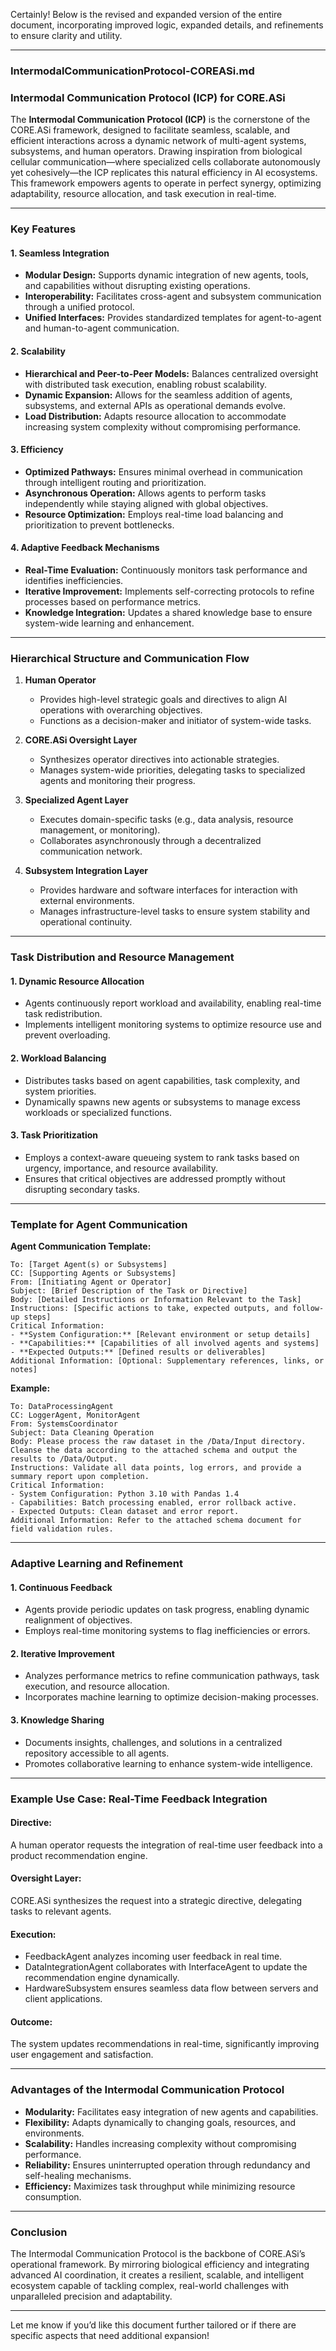Certainly! Below is the revised and expanded version of the entire document, incorporating improved logic, expanded details, and refinements to ensure clarity and utility.  

---

### IntermodalCommunicationProtocol-COREASi.md  
### Intermodal Communication Protocol (ICP) for CORE.ASi  

The **Intermodal Communication Protocol (ICP)** is the cornerstone of the CORE.ASi framework, designed to facilitate seamless, scalable, and efficient interactions across a dynamic network of multi-agent systems, subsystems, and human operators. Drawing inspiration from biological cellular communication—where specialized cells collaborate autonomously yet cohesively—the ICP replicates this natural efficiency in AI ecosystems. This framework empowers agents to operate in perfect synergy, optimizing adaptability, resource allocation, and task execution in real-time.  

---

### **Key Features**  

#### **1. Seamless Integration**  
- **Modular Design:** Supports dynamic integration of new agents, tools, and capabilities without disrupting existing operations.  
- **Interoperability:** Facilitates cross-agent and subsystem communication through a unified protocol.  
- **Unified Interfaces:** Provides standardized templates for agent-to-agent and human-to-agent communication.  

#### **2. Scalability**  
- **Hierarchical and Peer-to-Peer Models:** Balances centralized oversight with distributed task execution, enabling robust scalability.  
- **Dynamic Expansion:** Allows for the seamless addition of agents, subsystems, and external APIs as operational demands evolve.  
- **Load Distribution:** Adapts resource allocation to accommodate increasing system complexity without compromising performance.  

#### **3. Efficiency**  
- **Optimized Pathways:** Ensures minimal overhead in communication through intelligent routing and prioritization.  
- **Asynchronous Operation:** Allows agents to perform tasks independently while staying aligned with global objectives.  
- **Resource Optimization:** Employs real-time load balancing and prioritization to prevent bottlenecks.  

#### **4. Adaptive Feedback Mechanisms**  
- **Real-Time Evaluation:** Continuously monitors task performance and identifies inefficiencies.  
- **Iterative Improvement:** Implements self-correcting protocols to refine processes based on performance metrics.  
- **Knowledge Integration:** Updates a shared knowledge base to ensure system-wide learning and enhancement.  

---

### **Hierarchical Structure and Communication Flow**  

1. **Human Operator**  
   - Provides high-level strategic goals and directives to align AI operations with overarching objectives.  
   - Functions as a decision-maker and initiator of system-wide tasks.  

2. **CORE.ASi Oversight Layer**  
   - Synthesizes operator directives into actionable strategies.  
   - Manages system-wide priorities, delegating tasks to specialized agents and monitoring their progress.  

3. **Specialized Agent Layer**  
   - Executes domain-specific tasks (e.g., data analysis, resource management, or monitoring).  
   - Collaborates asynchronously through a decentralized communication network.  

4. **Subsystem Integration Layer**  
   - Provides hardware and software interfaces for interaction with external environments.  
   - Manages infrastructure-level tasks to ensure system stability and operational continuity.  

---

### **Task Distribution and Resource Management**  

#### **1. Dynamic Resource Allocation**  
- Agents continuously report workload and availability, enabling real-time task redistribution.  
- Implements intelligent monitoring systems to optimize resource use and prevent overloading.  

#### **2. Workload Balancing**  
- Distributes tasks based on agent capabilities, task complexity, and system priorities.  
- Dynamically spawns new agents or subsystems to manage excess workloads or specialized functions.  

#### **3. Task Prioritization**  
- Employs a context-aware queueing system to rank tasks based on urgency, importance, and resource availability.  
- Ensures that critical objectives are addressed promptly without disrupting secondary tasks.  

---

### **Template for Agent Communication**  

**Agent Communication Template:**  
```
To: [Target Agent(s) or Subsystems]  
CC: [Supporting Agents or Subsystems]  
From: [Initiating Agent or Operator]  
Subject: [Brief Description of the Task or Directive]  
Body: [Detailed Instructions or Information Relevant to the Task]  
Instructions: [Specific actions to take, expected outputs, and follow-up steps]  
Critical Information:  
- **System Configuration:** [Relevant environment or setup details]  
- **Capabilities:** [Capabilities of all involved agents and systems]  
- **Expected Outputs:** [Defined results or deliverables]  
Additional Information: [Optional: Supplementary references, links, or notes]  
```

**Example:**  
```
To: DataProcessingAgent  
CC: LoggerAgent, MonitorAgent  
From: SystemsCoordinator  
Subject: Data Cleaning Operation  
Body: Please process the raw dataset in the /Data/Input directory. Cleanse the data according to the attached schema and output the results to /Data/Output.  
Instructions: Validate all data points, log errors, and provide a summary report upon completion.  
Critical Information:  
- System Configuration: Python 3.10 with Pandas 1.4  
- Capabilities: Batch processing enabled, error rollback active.  
- Expected Outputs: Clean dataset and error report.  
Additional Information: Refer to the attached schema document for field validation rules.  
```

---

### **Adaptive Learning and Refinement**  

#### **1. Continuous Feedback**  
- Agents provide periodic updates on task progress, enabling dynamic realignment of objectives.  
- Employs real-time monitoring systems to flag inefficiencies or errors.  

#### **2. Iterative Improvement**  
- Analyzes performance metrics to refine communication pathways, task execution, and resource allocation.  
- Incorporates machine learning to optimize decision-making processes.  

#### **3. Knowledge Sharing**  
- Documents insights, challenges, and solutions in a centralized repository accessible to all agents.  
- Promotes collaborative learning to enhance system-wide intelligence.  

---

### **Example Use Case: Real-Time Feedback Integration**  

#### **Directive:**  
A human operator requests the integration of real-time user feedback into a product recommendation engine.  

#### **Oversight Layer:**  
CORE.ASi synthesizes the request into a strategic directive, delegating tasks to relevant agents.  

#### **Execution:**  
- FeedbackAgent analyzes incoming user feedback in real time.  
- DataIntegrationAgent collaborates with InterfaceAgent to update the recommendation engine dynamically.  
- HardwareSubsystem ensures seamless data flow between servers and client applications.  

#### **Outcome:**  
The system updates recommendations in real-time, significantly improving user engagement and satisfaction.  

---

### **Advantages of the Intermodal Communication Protocol**  

- **Modularity:** Facilitates easy integration of new agents and capabilities.  
- **Flexibility:** Adapts dynamically to changing goals, resources, and environments.  
- **Scalability:** Handles increasing complexity without compromising performance.  
- **Reliability:** Ensures uninterrupted operation through redundancy and self-healing mechanisms.  
- **Efficiency:** Maximizes task throughput while minimizing resource consumption.  

---

### **Conclusion**  
The Intermodal Communication Protocol is the backbone of CORE.ASi’s operational framework. By mirroring biological efficiency and integrating advanced AI coordination, it creates a resilient, scalable, and intelligent ecosystem capable of tackling complex, real-world challenges with unparalleled precision and adaptability.  

---

Let me know if you’d like this document further tailored or if there are specific aspects that need additional expansion!
